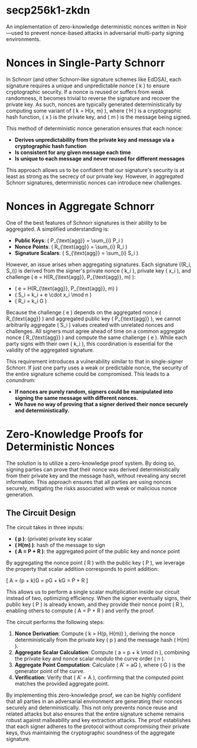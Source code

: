 # secp256k1-zkdn

An implementation of zero-knowledge deterministic nonces written in Noir—used to prevent nonce-based attacks in adversarial multi-party signing environments.

# Nonces in Single-Party Schnorr

In Schnorr (and other Schnorr-like signature schemes like EdDSA), each signature requires a unique and unpredictable nonce \( k \) to ensure cryptographic security. If a nonce is reused or suffers from weak randomness, it becomes trivial to reverse the signature and recover the private key. As such, nonces are typically generated deterministically by computing some variant of \( k = H(x, m) \), where \( H \) is a cryptographic hash function, \( x \) is the private key, and \( m \) is the message being signed.

This method of deterministic nonce generation ensures that each nonce:

- **Derives unpredictability from the private key and message via a cryptographic hash function**
- **Is consistent for any given message each time**
- **Is unique to each message and never reused for different messages**

This approach allows us to be confident that our signature's security is at least as strong as the secrecy of our private key. However, in aggregated Schnorr signatures, deterministic nonces can introduce new challenges.

# Nonces in Aggregate Schnorr

One of the best features of Schnorr signatures is their ability to be aggregated. A simplified understanding is:

- **Public Keys**: \( P_{\text{agg}} = \sum_{i} P_i \)
- **Nonce Points**: \( R_{\text{agg}} = \sum_{i} R_i \)
- **Signature Scalars**: \( S_{\text{agg}} = \sum_{i} S_i \)

However, an issue arises when aggregating signatures. Each signature \((R_i, S_i)\) is derived from the signer's private nonce \( k_i \), private key \( x_i \), and challenge \( e = H(R_{\text{agg}}, P_{\text{agg}}, m) \):

- \( e = H(R_{\text{agg}}, P_{\text{agg}}, m) \)
- \( S_i = k_i + e \cdot x_i \mod n \)
- \( R_i = k_i G \)

Because the challenge \( e \) depends on the aggregated nonce \( R_{\text{agg}} \) and aggregated public key \( P_{\text{agg}} \), we cannot arbitrarily aggregate \( S_i \) values created with unrelated nonces and challenges. All signers must agree ahead of time on a common aggregate nonce \( R_{\text{agg}} \) and compute the same challenge \( e \). While each party signs with their own \( k_i \), this coordination is essential for the validity of the aggregated signature.

This requirement introduces a vulnerability similar to that in single-signer Schnorr. If just one party uses a weak or predictable nonce, the security of the entire signature scheme could be compromised. This leads to a conundrum:

- **If nonces are purely random, signers could be manipulated into signing the same message with different nonces.**
- **We have no way of proving that a signer derived their nonce securely and deterministically.**

# Zero-Knowledge Proofs for Deterministic Nonces

The solution is to utilize a zero-knowledge proof system. By doing so, signing parties can prove that their nonce was derived deterministically from their private key and the message hash, without revealing any secret information. This approach ensures that all parties are using nonces securely, mitigating the risks associated with weak or malicious nonce generation.

## The Circuit Design

The circuit takes in three inputs:

- **\( p \)**: (private) private key scalar
- **\( H(m) \)**: hash of the message to sign
- **\( A = P + R \)**: the aggregated point of the public key and nonce point

By aggregating the nonce point \( R \) with the public key \( P \), we leverage the property that scalar addition corresponds to point addition:

\[
A = (p + k)G = pG + kG = P + R
\]

This allows us to perform a single scalar multiplication inside our circuit instead of two, optimizing efficiency. When the signer eventually signs, their public key \( P \) is already known, and they provide their nonce point \( R \), enabling others to compute \( A = P + R \) and verify the proof.

The circuit performs the following steps:

1. **Nonce Derivation**: Compute \( k = H(p, H(m)) \), deriving the nonce deterministically from the private key \( p \) and the message hash \( H(m) \).
2. **Aggregate Scalar Calculation**: Compute \( a = p + k \mod n \), combining the private key and nonce scalar modulo the curve order \( n \).
3. **Aggregate Point Computation**: Calculate \( A' = aG \), where \( G \) is the generator point of the curve.
4. **Verification**: Verify that \( A' = A \), confirming that the computed point matches the provided aggregate point.

By implementing this zero-knowledge proof, we can be highly confident that all parties in an adversarial environment are generating their nonces securely and deterministically. This not only prevents nonce reuse and related attacks but also ensures that the entire signature scheme remains robust against malleability and key extraction attacks. The proof establishes that each signer adheres to the protocol without compromising their private keys, thus maintaining the cryptographic soundness of the aggregate signature.